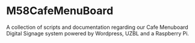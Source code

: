 # M58CafeMenuBoard
A collection of scripts and documentation regarding our Cafe Menuboard Digital Signage system powered by Wordpress, UZBL and a Raspberry Pi.
